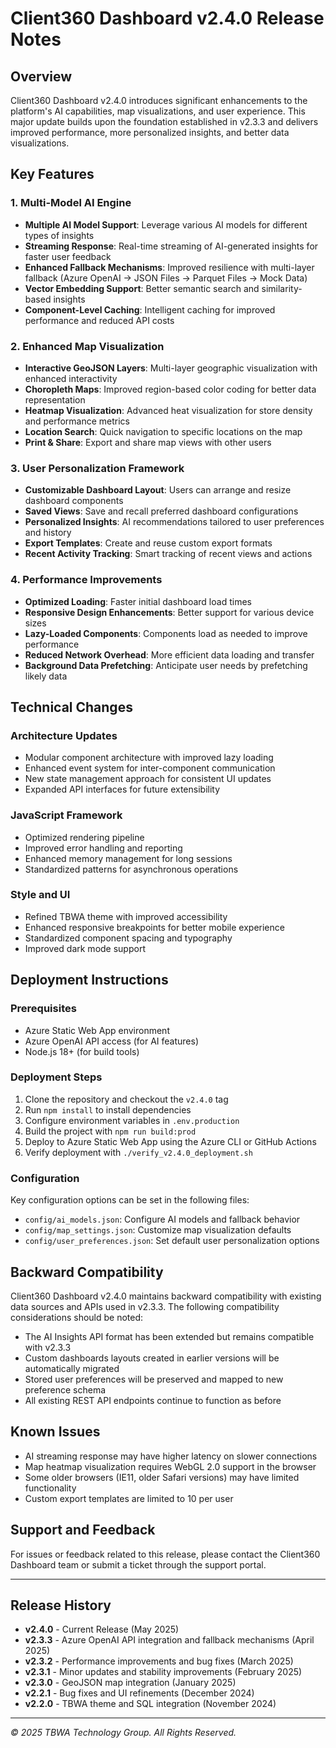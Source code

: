 # Client360 Dashboard v2.4.0 Release Notes

## Overview
Client360 Dashboard v2.4.0 introduces significant enhancements to the platform's AI capabilities, map visualizations, and user experience. This major update builds upon the foundation established in v2.3.3 and delivers improved performance, more personalized insights, and better data visualizations.

## Key Features

### 1. Multi-Model AI Engine
- **Multiple AI Model Support**: Leverage various AI models for different types of insights
- **Streaming Response**: Real-time streaming of AI-generated insights for faster user feedback
- **Enhanced Fallback Mechanisms**: Improved resilience with multi-layer fallback (Azure OpenAI → JSON Files → Parquet Files → Mock Data)
- **Vector Embedding Support**: Better semantic search and similarity-based insights
- **Component-Level Caching**: Intelligent caching for improved performance and reduced API costs

### 2. Enhanced Map Visualization
- **Interactive GeoJSON Layers**: Multi-layer geographic visualization with enhanced interactivity
- **Choropleth Maps**: Improved region-based color coding for better data representation
- **Heatmap Visualization**: Advanced heat visualization for store density and performance metrics
- **Location Search**: Quick navigation to specific locations on the map
- **Print & Share**: Export and share map views with other users

### 3. User Personalization Framework
- **Customizable Dashboard Layout**: Users can arrange and resize dashboard components
- **Saved Views**: Save and recall preferred dashboard configurations
- **Personalized Insights**: AI recommendations tailored to user preferences and history
- **Export Templates**: Create and reuse custom export formats
- **Recent Activity Tracking**: Smart tracking of recent views and actions

### 4. Performance Improvements
- **Optimized Loading**: Faster initial dashboard load times
- **Responsive Design Enhancements**: Better support for various device sizes
- **Lazy-Loaded Components**: Components load as needed to improve performance
- **Reduced Network Overhead**: More efficient data loading and transfer
- **Background Data Prefetching**: Anticipate user needs by prefetching likely data

## Technical Changes

### Architecture Updates
- Modular component architecture with improved lazy loading
- Enhanced event system for inter-component communication
- New state management approach for consistent UI updates
- Expanded API interfaces for future extensibility

### JavaScript Framework
- Optimized rendering pipeline
- Improved error handling and reporting
- Enhanced memory management for long sessions
- Standardized patterns for asynchronous operations

### Style and UI
- Refined TBWA theme with improved accessibility
- Enhanced responsive breakpoints for better mobile experience
- Standardized component spacing and typography
- Improved dark mode support

## Deployment Instructions

### Prerequisites
- Azure Static Web App environment
- Azure OpenAI API access (for AI features)
- Node.js 18+ (for build tools)

### Deployment Steps
1. Clone the repository and checkout the `v2.4.0` tag
2. Run `npm install` to install dependencies
3. Configure environment variables in `.env.production`
4. Build the project with `npm run build:prod`
5. Deploy to Azure Static Web App using the Azure CLI or GitHub Actions
6. Verify deployment with `./verify_v2.4.0_deployment.sh`

### Configuration
Key configuration options can be set in the following files:
- `config/ai_models.json`: Configure AI models and fallback behavior
- `config/map_settings.json`: Customize map visualization defaults
- `config/user_preferences.json`: Set default user personalization options

## Backward Compatibility
Client360 Dashboard v2.4.0 maintains backward compatibility with existing data sources and APIs used in v2.3.3. The following compatibility considerations should be noted:

- The AI Insights API format has been extended but remains compatible with v2.3.3
- Custom dashboards layouts created in earlier versions will be automatically migrated
- Stored user preferences will be preserved and mapped to new preference schema
- All existing REST API endpoints continue to function as before

## Known Issues
- AI streaming response may have higher latency on slower connections
- Map heatmap visualization requires WebGL 2.0 support in the browser
- Some older browsers (IE11, older Safari versions) may have limited functionality
- Custom export templates are limited to 10 per user

## Support and Feedback
For issues or feedback related to this release, please contact the Client360 Dashboard team or submit a ticket through the support portal.

---

## Release History
- **v2.4.0** - Current Release (May 2025)
- **v2.3.3** - Azure OpenAI API integration and fallback mechanisms (April 2025)
- **v2.3.2** - Performance improvements and bug fixes (March 2025)
- **v2.3.1** - Minor updates and stability improvements (February 2025)
- **v2.3.0** - GeoJSON map integration (January 2025)
- **v2.2.1** - Bug fixes and UI refinements (December 2024)
- **v2.2.0** - TBWA theme and SQL integration (November 2024)

---
*© 2025 TBWA Technology Group. All Rights Reserved.*